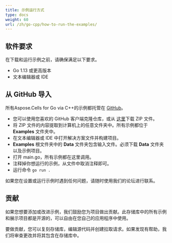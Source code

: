 ```yaml
---
title: 示例运行方式
type: docs
weight: 60
url: /zh/go-cpp/how-to-run-the-examples/
---
```


## **软件要求**

在下载和运行示例之前，请确保满足以下要求。

- Go 1.13 或更高版本
- 文本编辑器或 IDE

## **从 GitHub 导入**

所有Aspose.Cells for Go via C++的示例都托管在 [GitHub](https://github.com/aspose-cells/aspose.cells-go-cpp-examples/)。

- 您可以使用您喜欢的 GitHub 客户端克隆仓库，或从 [这里](https://github.com/aspose-cells/aspose.cells-go-cpp-examples/archive/master.zip)下载 ZIP 文件。
- 将 ZIP 文件的内容提取到计算机上的任意文件夹中。所有示例都位于 **Examples** 文件夹中。
- 在文本编辑器或 IDE 中打开解决方案文件并构建项目。
- **Examples** 根文件夹中的 **Data** 文件夹包含输入文件。必须下载 **Data** 文件夹以及示例项目。
- 打开 main.go，所有示例都在这里调用。
- 注释掉你想运行的示例，从文件中取消注释即可。
- 运行命令 `go run .`

如果您在设置或运行示例时遇到任何问题，请随时使用我们的论坛进行联系。

## **贡献**

如果您想要添加或改进示例，我们鼓励您为项目做出贡献。此存储库中的所有示例和展示项目都是开源的，可以自由在您自己的应用程序中使用。

要做贡献，您可以复刻存储库，编辑源代码并创建拉取请求。如果发现有帮助，我们将审查更改并将其包含在存储库中。
